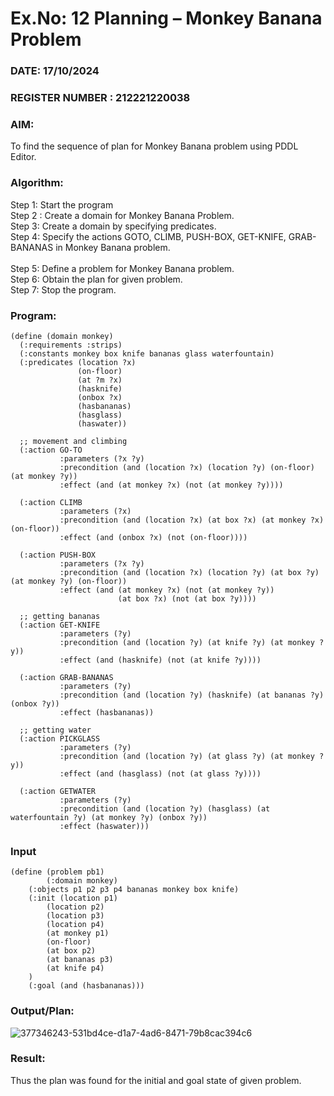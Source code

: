 # Ex.No: 12  Planning –  Monkey Banana Problem
### DATE: 17/10/2024                                                                             
### REGISTER NUMBER : 212221220038
### AIM: 
To find the sequence of plan for Monkey Banana problem using PDDL Editor.
###  Algorithm:
Step 1:  Start the program <br> 
Step 2 : Create a domain for Monkey Banana Problem. <br> 
Step 3:  Create a domain by specifying predicates. <br> 
Step 4: Specify the actions GOTO, CLIMB, PUSH-BOX, GET-KNIFE, GRAB-BANANAS in Monkey Banana problem.<br>  
Step 5:   Define a problem for Monkey Banana problem.<br> 
Step 6:  Obtain the plan for given problem.<br> 
Step 7: Stop the program.<br> 
### Program:
```
(define (domain monkey)
  (:requirements :strips)
  (:constants monkey box knife bananas glass waterfountain)
  (:predicates (location ?x)
               (on-floor)
               (at ?m ?x)
               (hasknife)
               (onbox ?x)
               (hasbananas)
               (hasglass)
               (haswater))
  
  ;; movement and climbing
  (:action GO-TO
           :parameters (?x ?y)
           :precondition (and (location ?x) (location ?y) (on-floor) (at monkey ?y))
           :effect (and (at monkey ?x) (not (at monkey ?y))))
           
  (:action CLIMB
           :parameters (?x)
           :precondition (and (location ?x) (at box ?x) (at monkey ?x) (on-floor))
           :effect (and (onbox ?x) (not (on-floor))))
           
  (:action PUSH-BOX
           :parameters (?x ?y)
           :precondition (and (location ?x) (location ?y) (at box ?y) (at monkey ?y) (on-floor))
           :effect (and (at monkey ?x) (not (at monkey ?y))
                        (at box ?x) (not (at box ?y))))
  
  ;; getting bananas
  (:action GET-KNIFE
           :parameters (?y)
           :precondition (and (location ?y) (at knife ?y) (at monkey ?y))
           :effect (and (hasknife) (not (at knife ?y))))
  
  (:action GRAB-BANANAS
           :parameters (?y)
           :precondition (and (location ?y) (hasknife) (at bananas ?y) (onbox ?y))
           :effect (hasbananas))
  
  ;; getting water
  (:action PICKGLASS
           :parameters (?y)
           :precondition (and (location ?y) (at glass ?y) (at monkey ?y))
           :effect (and (hasglass) (not (at glass ?y))))
           
  (:action GETWATER
           :parameters (?y)
           :precondition (and (location ?y) (hasglass) (at waterfountain ?y) (at monkey ?y) (onbox ?y))
           :effect (haswater)))
```
### Input 
```
(define (problem pb1)
    	(:domain monkey)
  	(:objects p1 p2 p3 p4 bananas monkey box knife)
  	(:init (location p1)
		(location p2)
		(location p3)
		(location p4)
	 	(at monkey p1)
		(on-floor)
		(at box p2)
		(at bananas p3)
	 	(at knife p4)
	)
  	(:goal (and (hasbananas)))
```
### Output/Plan:
![377346243-531bd4ce-d1a7-4ad6-8471-79b8cac394c6](https://github.com/user-attachments/assets/e3b533d5-6e4b-4a50-a32d-4e24c448593a)

### Result:
Thus the plan was found for the initial and goal state of given problem.
